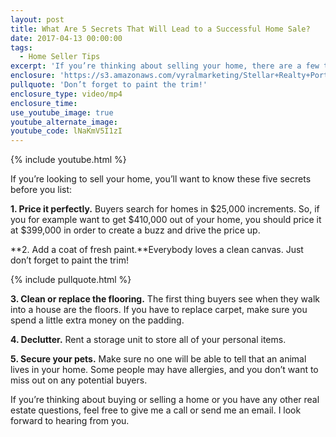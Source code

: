 ```yaml
---
layout: post
title: What Are 5 Secrets That Will Lead to a Successful Home Sale?
date: 2017-04-13 00:00:00
tags:
  - Home Seller Tips
excerpt: 'If you’re thinking about selling your home, there are a few things you should know. I have five secrets to a successful home sale that I would like to share with you today. One is decluttering. You need to rent a storage unit to store your personal things before you show your home. To find out all the secrets, watch this short video.'
enclosure: 'https://s3.amazonaws.com/vyralmarketing/Stellar+Realty+Portland/+Videos/2017/April/Portland+Real+Estate+Agent-+What+Are+5+Secrets+That+Will+Lead+to+a+Successful+Home+Sale%253F+(1).mp4'
pullquote: 'Don’t forget to paint the trim!'
enclosure_type: video/mp4
enclosure_time:
use_youtube_image: true
youtube_alternate_image:
youtube_code: lNaKmV5I1zI
---
```



{% include youtube.html %}

If you’re looking to sell your home, you’ll want to know these five secrets before you list:

**1. Price it perfectly.** Buyers search for homes in $25,000 increments. So, if you for example want to get $410,000 out of your home, you should price it at $399,000 in order to create a buzz and drive the price up.

**2. Add a coat of fresh paint.**Everybody loves a clean canvas. Just don’t forget to paint the trim!

{% include pullquote.html %}

**3. Clean or replace the flooring.** The first thing buyers see when they walk into a house are the floors. If you have to replace carpet, make sure you spend a little extra money on the padding.

**4. Declutter.** Rent a storage unit to store all of your personal items.

**5. Secure your pets.** Make sure no one will be able to tell that an animal lives in your home. Some people may have allergies, and you don’t want to miss out on any potential buyers.

If you’re thinking about buying or selling a home or you have any other real estate questions, feel free to give me a call or send me an email. I look forward to hearing from you.